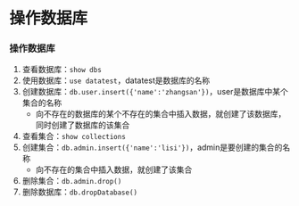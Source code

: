 # 操作数据库

### 操作数据库
1.  查看数据库：``show dbs``
2.  使用数据库：``use datatest``，datatest是数据库的名称
3.  创建数据库：``db.user.insert({'name':'zhangsan'})``，user是数据库中某个集合的名称
    - 向不存在的数据库的某个不存在的集合中插入数据，就创建了该数据库，同时创建了数据库的该集合
4.  查看集合：``show collections``
5.  创建集合：``db.admin.insert({'name':'lisi'})``，admin是要创建的集合的名称
    - 向不存在的集合中插入数据，就创建了该集合
6.  删除集合：``db.admin.drop()``
7.  删除数据库：``db.dropDatabase()``

### 